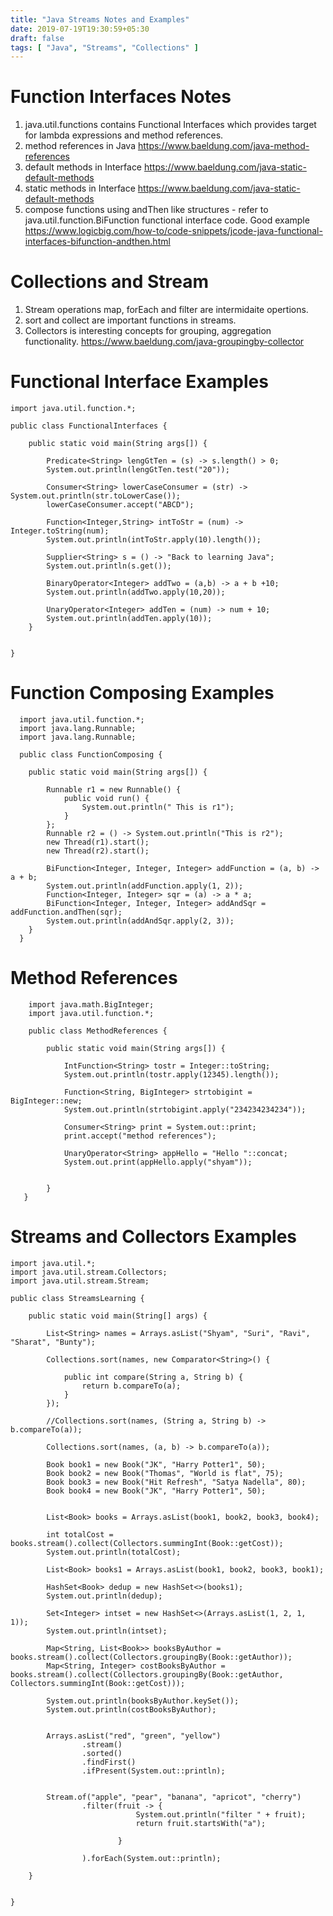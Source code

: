 ```yaml
---
title: "Java Streams Notes and Examples"
date: 2019-07-19T19:30:59+05:30
draft: false
tags: [ "Java", "Streams", "Collections" ]
---
```


# Function Interfaces Notes
1. java.util.functions contains Functional Interfaces which provides target for lambda expressions and method references.
2. method references in Java    https://www.baeldung.com/java-method-references
3. default methods in Interface  https://www.baeldung.com/java-static-default-methods
4. static methods in Interface  https://www.baeldung.com/java-static-default-methods
5. compose functions using andThen like structures - refer to java.util.function.BiFunction functional interface code. Good example  https://www.logicbig.com/how-to/code-snippets/jcode-java-functional-interfaces-bifunction-andthen.html

# Collections and Stream
1. Stream operations map, forEach and filter are intermidaite opertions.
2. sort and collect are important functions in streams.
3. Collectors is interesting concepts for grouping, aggregation functionality.  https://www.baeldung.com/java-groupingby-collector

# Functional Interface Examples


    import java.util.function.*;
    
    public class FunctionalInterfaces {
    
        public static void main(String args[]) {
    
            Predicate<String> lengGtTen = (s) -> s.length() > 0;
            System.out.println(lengGtTen.test("20"));
    
            Consumer<String> lowerCaseConsumer = (str) -> System.out.println(str.toLowerCase());
            lowerCaseConsumer.accept("ABCD");
    
            Function<Integer,String> intToStr = (num) -> Integer.toString(num);
            System.out.println(intToStr.apply(10).length());
    
            Supplier<String> s = () -> "Back to learning Java";
            System.out.println(s.get());
    
            BinaryOperator<Integer> addTwo = (a,b) -> a + b +10;
            System.out.println(addTwo.apply(10,20));
    
            UnaryOperator<Integer> addTen = (num) -> num + 10;
            System.out.println(addTen.apply(10));
        }
    
    
    }

# Function Composing Examples


      import java.util.function.*;
      import java.lang.Runnable;
      import java.lang.Runnable;
    
      public class FunctionComposing {
    
        public static void main(String args[]) {
    
            Runnable r1 = new Runnable() {
                public void run() {
                    System.out.println(" This is r1");
                }
			};
            Runnable r2 = () -> System.out.println("This is r2");
            new Thread(r1).start();
            new Thread(r2).start();
    
            BiFunction<Integer, Integer, Integer> addFunction = (a, b) -> a + b;
            System.out.println(addFunction.apply(1, 2));
            Function<Integer, Integer> sqr = (a) -> a * a;
            BiFunction<Integer, Integer, Integer> addAndSqr = addFunction.andThen(sqr);
            System.out.println(addAndSqr.apply(2, 3));
        }
      }

  # Method References

        import java.math.BigInteger;  
        import java.util.function.*;  
          
        public class MethodReferences {  
          
            public static void main(String args[]) {  
          
                IntFunction<String> tostr = Integer::toString;  
                System.out.println(tostr.apply(12345).length());  
          
                Function<String, BigInteger> strtobigint = BigInteger::new;  
                System.out.println(strtobigint.apply("234234234234"));  
          
                Consumer<String> print = System.out::print;  
                print.accept("method references");  
          
                UnaryOperator<String> appHello = "Hello "::concat;  
                System.out.print(appHello.apply("shyam"));  
          
          
            }  
       }
# Streams and Collectors Examples

    import java.util.*;  
    import java.util.stream.Collectors;  
    import java.util.stream.Stream;  
      
    public class StreamsLearning {  
      
        public static void main(String[] args) {  
      
            List<String> names = Arrays.asList("Shyam", "Suri", "Ravi", "Sharat", "Bunty");  
      
            Collections.sort(names, new Comparator<String>() {  
      
                public int compare(String a, String b) {  
                    return b.compareTo(a);  
                }  
            });  
      
            //Collections.sort(names, (String a, String b) -> b.compareTo(a));  
      
		    Collections.sort(names, (a, b) -> b.compareTo(a));  
      
            Book book1 = new Book("JK", "Harry Potter1", 50);  
            Book book2 = new Book("Thomas", "World is flat", 75);  
            Book book3 = new Book("Hit Refresh", "Satya Nadella", 80);  
            Book book4 = new Book("JK", "Harry Potter1", 50);  
      
      
            List<Book> books = Arrays.asList(book1, book2, book3, book4);  
      
            int totalCost = books.stream().collect(Collectors.summingInt(Book::getCost));  
            System.out.println(totalCost);  
      
            List<Book> books1 = Arrays.asList(book1, book2, book3, book1);  
      
            HashSet<Book> dedup = new HashSet<>(books1);  
            System.out.println(dedup);  
      
            Set<Integer> intset = new HashSet<>(Arrays.asList(1, 2, 1, 1));  
            System.out.println(intset);  
      
            Map<String, List<Book>> booksByAuthor = books.stream().collect(Collectors.groupingBy(Book::getAuthor));  
            Map<String, Integer> costBooksByAuthor = books.stream().collect(Collectors.groupingBy(Book::getAuthor, Collectors.summingInt(Book::getCost)));  
      
            System.out.println(booksByAuthor.keySet());  
            System.out.println(costBooksByAuthor);  
      
      
            Arrays.asList("red", "green", "yellow")  
                    .stream()  
                    .sorted()  
                    .findFirst()  
                    .ifPresent(System.out::println);  
      
      
            Stream.of("apple", "pear", "banana", "apricot", "cherry")  
                    .filter(fruit -> {  
                                System.out.println("filter " + fruit);  
                                return fruit.startsWith("a");  
      
                            }  
      
                    ).forEach(System.out::println);  
      
        }  
      
      
    }

